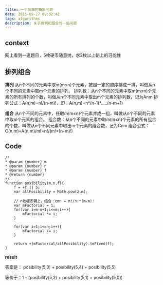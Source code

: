 ```yaml
---
title: 一个简单的概率问题
date: 2015-09-27 09:32:42
tags: algorithms
description: 关于排列和组合的一些问题
---
```


## context
网上看到一道题目，5枚硬币随意抛，求3枚以上朝上的可能性

## 排列组合
**排列**
从n个不同的元素中取m(m≤n)个元素，按照一定的顺序排成一排，叫做从n个不同的元素中取m个元素的排列。
排列数：从n个不同的元素中取m(m≤n)个元素的所有排列的个数，叫做从n个不同元素中取出m个元素的排列数，记为Anm 
排列公式：A(n,m)=n!/(n-m)!，即：A(n,m)=n*(n-1)*.....(n-m+1)

**组合**
从n个不同的元素中，任取m(m≤n)个元素并成一组，叫做从n个不同的元素中取m个元素的组合。 
组合数：从n个不同的元素中取m(m≤n)个元素的所有组合的个数，叫做从n个不同元素中取出m个元素的组合数，记为Cnm 
组合公式：C(n,m)=A(n,m)/m!=n!/(m!*(n-m)!) 


## Code

```
/*
* @param {number} m
* @param {number} n
* @param {number} f
* @return {number}
*/
function posibility(m,n,f){
    f = +f || 5;
    var allPosibility = Math.pow(2,m);

    // n枚硬币朝上，组合：cmn = m!/n!*(m-n)!
    var mFactorial = 1;
    for(var i=m-n+1;i<=m;i++){
        mFactorial *= i;
    }

    for(var i=1;i<=n;i++){
        mFactorial /= i;
    }

    return +(mFactorial/allPosibility).toFixed(f);
}
```

**result**

答案是： posibility(5,3) + posibility(5,4) + posibility(5,5)

等价于：1 - (posibility(5,2) + posibility(5,1) + posibility(5,0))

